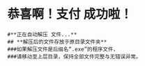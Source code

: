   # **恭喜啊！支付 成功啦！** #
    #**正在自动解压 文件...**
    ## **解压后的文件存放于原目录文件夹** 
    ###如果解压文件是后缀名“.exe”的程序文件， 
    ###请移动至上层目录，保持全部文件完整与无错误异常。 
